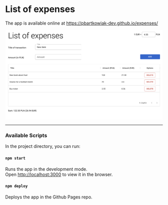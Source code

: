 # List of expenses

The app is available online at https://pbartkowiak-dev.github.io/expenses/

![List of expenses UI](./doc/ui.png)

------------------

### Available Scripts

In the project directory, you can run:

#### `npm start`

Runs the app in the development mode.\
Open [http://localhost:3000](http://localhost:3000) to view it in the browser.

#### `npm deploy`

Deploys the app in the Github Pages repo.

